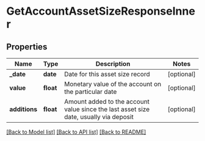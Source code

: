 # GetAccountAssetSizeResponseInner

## Properties
Name | Type | Description | Notes
------------ | ------------- | ------------- | -------------
**_date** | **date** | Date for this asset size record | [optional] 
**value** | **float** | Monetary value of the account on the particular date | [optional] 
**additions** | **float** | Amount added to the account value since the last asset size date, usually via deposit | [optional] 

[[Back to Model list]](../README.md#documentation-for-models) [[Back to API list]](../README.md#documentation-for-api-endpoints) [[Back to README]](../README.md)


